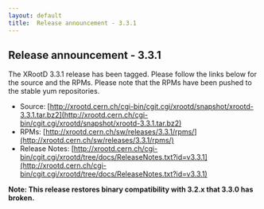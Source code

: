 ```yaml
---
layout: default
title:  Release announcement - 3.3.1
---
```


Release announcement - 3.3.1
-----------------------------

The XRootD 3.3.1 release has been tagged. Please follow the links
below for the source and the RPMs. Please note that the RPMs have been pushed
to the stable yum repositories.

 * Source: [http://xrootd.cern.ch/cgi-bin/cgit.cgi/xrootd/snapshot/xrootd-3.3.1.tar.bz2](http://xrootd.cern.ch/cgi-bin/cgit.cgi/xrootd/snapshot/xrootd-3.3.1.tar.bz2)
 * RPMs: [http://xrootd.cern.ch/sw/releases/3.3.1/rpms/](http://xrootd.cern.ch/sw/releases/3.3.1/rpms/)
 * Release Notes: [http://xrootd.cern.ch/cgi-bin/cgit.cgi/xrootd/tree/docs/ReleaseNotes.txt?id=v3.3.1](http://xrootd.cern.ch/cgi-bin/cgit.cgi/xrootd/tree/docs/ReleaseNotes.txt?id=v3.3.1)

**Note: This release restores binary compatibility with 3.2.x that 3.3.0 has broken.**